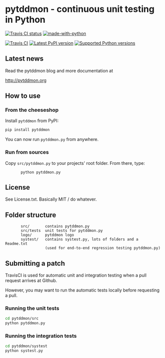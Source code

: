 pytddmon - continuous unit testing in Python
============================================
[![Travis CI status](https://api.travis-ci.org/objarni/pytddmon.png)](https://travis-ci.org/objarni/pytddmon)
[![made-with-python](https://img.shields.io/badge/Made%20with-Python-1f425f.svg)](https://www.python.org/)

[![Travis CI](https://img.shields.io/travis/objarni/pytddmon/master.svg?style=flat-square)](https://travis-ci.org/objarni/pytddmon)
[![Latest PyPI version](https://img.shields.io/pypi/v/pytddmon.svg?style=flat-square)](https://pypi.org/project/pytddmon)
[![Supported Python versions](https://img.shields.io/pypi/pyversions/hatch.svg?style=flat-square)](https://pypi.org/project/pytddmon)


Latest news
-----------
Read the pytddmon blog and more documentation at

http://pytddmon.org


How to use
---------------

### From the cheeseshop

Install `pytddmon` from PyPI:
```bash
pip install pytddmon
```

You can now run `pytddmon.py` from anywhere.

### Run from sources

Copy `src/pytddmon.py` to your projects' root folder. From there, type:

           python pytddmon.py


License
-------
See License.txt. Basically MIT / do whatever.


Folder structure
----------------
           src/       contains pytddmon.py
           src/tests  unit tests for pytddmon.py
           logo/      pytddmon logo
           systest/   contains systest.py, lots of folders and a Readme.txt
                      (used for end-to-end regression testing pytddmon.py)

Submitting a patch
------------------
TravisCI is used for automatic unit and integration testing when a pull request arrives at Github.

However, you may want to run the automatic tests locally before requesting a pull.

### Running the unit tests

```bash
cd pytddmon/src
python pytddmon.py
```


### Running the integration tests

```bash
cd pytddmon/systest
python systest.py
```


